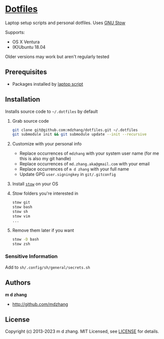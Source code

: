 # [Dotfiles](https://dotfiles.github.io/)

Laptop setup scripts and personal dotfiles. Uses [GNU Stow][stow]

Supports:

* OS X Ventura
* (K)Ubuntu 18.04

Older versions may work but aren't regularly tested

## Prerequisites

- Packages installed by [laptop script](https://github.com/mdzhang/laptop)

## Installation

Installs source code to `~/.dotfiles` by default

1. Grab source code
    ```sh
    git clone git@github.com:mdzhang/dotfiles.git ~/.dotfiles
    git submodule init && git submodule update --init --recursive
    ```

1. Customize with your personal info
    - Replace occurrences of `mdzhang` with your system user name (for me this is also my git handle)
    - Replace occurrences of `md.zhang.aka@gmail.com` with your email
    - Replace occurrences of `m d zhang` with your full name
    - Update GPG `user.signingkey` in `git/.gitconfig`

1. Install [`stow`][stow] on your OS

1. Stow folders you're interested in
    ```sh
    stow git
    stow bash
    stow sh
    stow vim
    ...
    ```

1. Remove them later if you want
    ```sh
    stow -D bash
    stow zsh
    ```

### Sensitive Information

Add to `sh/.config/sh/general/secrets.sh`

## Authors

**m d zhang**

  * <http://github.com/mdzhang>

## License

Copyright (c) 2013-2023 m d zhang. MIT Licensed, see [LICENSE](LICENSE) for details.

[stow]: https://www.gnu.org/software/stow/manual/stow.html
